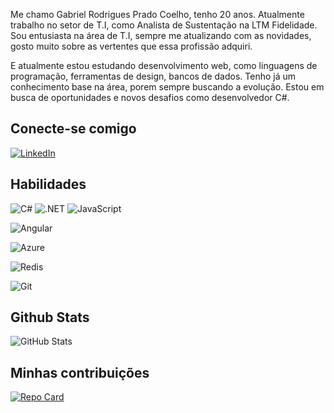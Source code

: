 Me chamo Gabriel Rodrigues Prado Coelho, tenho 20 anos.
Atualmente trabalho no setor de T.I, como Analista de Sustentação na LTM Fidelidade.
Sou entusiasta na área de T.I, sempre me atualizando com as novidades, gosto muito sobre as vertentes que essa profissão adquiri.
 
E atualmente estou estudando desenvolvimento web, como linguagens de programação, ferramentas de design, bancos de dados.
Tenho já um conhecimento base na área, porem sempre buscando a evolução.
Estou em busca de oportunidades e novos desafios como desenvolvedor C#.
 
 
## Conecte-se comigo
 
[![LinkedIn](https://img.shields.io/badge/LinkedIn-0077B5?style=for-the-badge&logo=linkedin&logoColor=white)](https://www.linkedin.com/in/gabriel-rodrigues-prado-coelho-96a6b1206/)
 
## Habilidades
 
![C#](https://img.shields.io/badge/C%23-purple?style=for-the-badge&logo=c-sharp&logoColor=white)
![.NET](https://img.shields.io/badge/.NET-5C2D91?style=for-the-badge&logo=.net&logoColor=white)
![JavaScript](https://img.shields.io/badge/JavaScript-F7DF1E?style=for-the-badge&logo=javascript&logoColor=black)
 
![Angular](https://img.shields.io/badge/Angular-DD0031?style=for-the-badge&logo=angular&logoColor=white)
 
![Azure](https://img.shields.io/badge/Azure-blue?style=for-the-badge&logo=microsoft%20azure&logoColor=blue&labelColor=FFFFFF&link=https%3A%2F%2Fimages.app.goo.gl%2FK7PN1jYJd57x4q7A8)
 
![Redis](https://img.shields.io/badge/redis-%23DD0031.svg?style=for-the-badge&logo=redis&logoColor=white)
 
![Git](https://img.shields.io/badge/GIT-E44C30?style=for-the-badge&logo=git&logoColor=white)
 
## Github Stats
 
![GitHub Stats](https://github-readme-stats.vercel.app/api?username=gabrielcoelhodev&theme=transparent&bg_color=000&border_color=0&show_icons=true&icon_color=blueDC&title_color=blue&text_color=FFF)
 
## Minhas contribuições
 
[![Repo Card](https://github-readme-stats.vercel.app/api/pin/?username=gabrielcoelhodev&repo=dio-lab-open-source&bg_color=000&border_color=30A3DC&show_icons=true&icon_color=30A3DC&title_color=blue&text_color=FFF)](https://github.com/gabrielcoelhodev/dio-lab-open-source)
